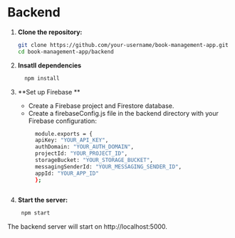 # Backend

1. **Clone the repository:**

   ```sh
   git clone https://github.com/your-username/book-management-app.git
   cd book-management-app/backend

2.   **Insatll dependencies** 
        ```sh
          npm install
        
3.   **Set up Firebase **
      - Create a Firebase project and Firestore database.
      - Create a firebaseConfig.js file in the backend directory with your Firebase configuration:
        ```sh
          module.exports = {
          apiKey: "YOUR_API_KEY",
          authDomain: "YOUR_AUTH_DOMAIN",
          projectId: "YOUR_PROJECT_ID",
          storageBucket: "YOUR_STORAGE_BUCKET",
          messagingSenderId: "YOUR_MESSAGING_SENDER_ID",
          appId: "YOUR_APP_ID"
          };
  
4.   **Start the server:**
     ```sh
      npm start

   The backend server will start on http://localhost:5000.
